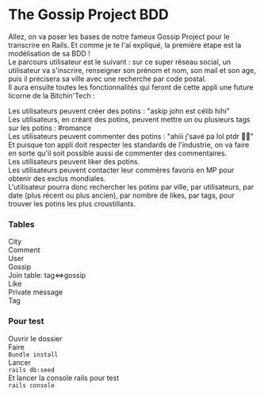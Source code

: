 # The Gossip Project BDD
Allez, on va poser les bases de notre fameux Gossip Project pour le transcrire en Rails. Et comme je te l'ai   expliqué, la première étape est la modélisation de sa BDD !  
Le parcours utilisateur est le suivant : sur ce super réseau social, un utilisateur va s'inscrire, renseigner   son prénom et nom, son mail et son age, puis il précisera sa ville avec une recherche par code postal.  
Il aura ensuite toutes les fonctionnalités qui feront de cette appli une future licorne de la Bitchin'Tech :  

Les utilisateurs peuvent créer des potins : "askip john est célib hihi"  
Les utilisateurs, en créant des potins, peuvent mettre un ou plusieurs tags sur les potins : #romance  
Les utilisateurs peuvent commenter des potins : "ahiii j'savé pa lol ptdr 💁‍♂️"  
Et puisque ton appli doit respecter les standards de l'industrie, on va faire en sorte qu'il soit possible aussi de commenter des commentaires.  
Les utilisateurs peuvent liker des potins.  
Les utilisateurs peuvent contacter leur commères favoris en MP pour obtenir des exclus mondiales.  
L'utilisateur pourra donc rechercher les potins par ville, par utilisateurs, par date (plus récent ou plus   ancien), par nombre de likes, par tags, pour trouver les potins les plus croustillants. 

### Tables

City    
Comment    
User  
Gossip    
Join table: tag<=>gossip  
Like  
Private message  
Tag      

### Pour test
Ouvrir le dossier  
Faire  
 ```Bundle install```        
Lancer     
```rails db:seed```    
Et lancer la console rails pour test     
```rails console```  